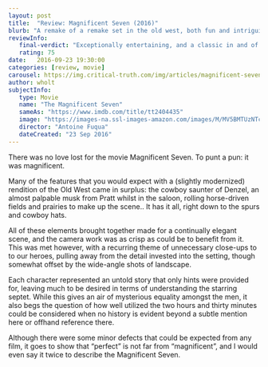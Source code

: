 ```yaml
---
layout: post
title:  "Review: Magnificent Seven (2016)"
blurb: "A remake of a remake set in the old west, both fun and intriguing."
reviewInfo:
   final-verdict: "Exceptionally entertaining, and a classic in and of itself, though a movie you may only wish to watch once."
   rating: 75
date:   2016-09-23 19:30:00
categories: [review, movie]
carousel: https://img.critical-truth.com/img/articles/magnificent-seven-2016/magnificent-seven-cover.jpg
author: wholt
subjectInfo:
   type: Movie
   name: "The Magnificent Seven"
   sameAs: "https://www.imdb.com/title/tt2404435"
   image: "https://images-na.ssl-images-amazon.com/images/M/MV5BMTUzNTc0NTAyM15BMl5BanBnXkFtZTgwMTk1ODA5OTE@._V1_SX300.jpg"
   director: "Antoine Fuqua"
   dateCreated: "23 Sep 2016"
---
```


There was no love lost for the movie Magnificent Seven. To punt a pun: it was magnificent.

Many of the features that you would expect with a (slightly modernized) rendition of the Old West came in surplus: the cowboy saunter of Denzel, an almost palpable musk from Pratt whilst in the saloon, rolling horse-driven fields and prairies to make up the scene.. It has it all, right down to the spurs and cowboy hats.

All of these elements brought together made for a continually elegant scene, and the camera work was as crisp as could be to benefit from it. This was met however, with a recurring theme of unnecessary close-ups to to our heroes, pulling away from the detail invested into the setting, though somewhat offset by the wide-angle shots of landscape.

Each character represented an untold story that only hints were provided for, leaving much to be desired in terms of understanding the starring septet. While this gives an air of mysterious equality amongst the men, it also begs the question of how well utilized the two hours and thirty minutes could be considered when no history is evident beyond a subtle mention here or offhand reference there.

Although there were some minor defects that could be expected from any film, it goes to show that “perfect” is not far from “magnificent”, and I would even say it twice to describe the Magnificent Seven.
